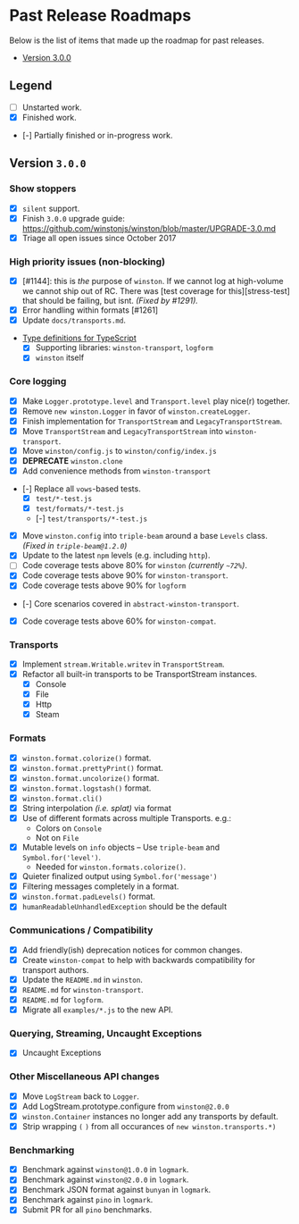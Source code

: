 # Past Release Roadmaps

Below is the list of items that made up the roadmap for past releases. 

- [Version 3.0.0](#version-300)

## Legend

- [ ] Unstarted work.
- [x] Finished work.
- [-] Partially finished or in-progress work. 

## Version `3.0.0`

### Show stoppers
- [x] `silent` support.
- [x] Finish `3.0.0` upgrade guide: https://github.com/winstonjs/winston/blob/master/UPGRADE-3.0.md
- [x] Triage all open issues since October 2017

### High priority issues (non-blocking)
- [x] [#1144]: this is _the_ purpose of `winston`. If we cannot log at high-volume we cannot ship out of RC. There was [test coverage for this][stress-test] that should be failing, but isnt. _(Fixed by #1291)._
- [x] Error handling within formats [#1261]
- [x] Update `docs/transports.md`.
- [Type definitions for TypeScript](https://github.com/winstonjs/winston/issues/1096)
  - [x] Supporting libraries: `winston-transport`, `logform`
  - [x] `winston` itself 

### Core logging
- [x] Make `Logger.prototype.level` and `Transport.level` play nice(r) together.
- [x] Remove `new winston.Logger` in favor of `winston.createLogger`.
- [x] Finish implementation for `TransportStream` and `LegacyTransportStream`. 
- [x] Move `TransportStream` and `LegacyTransportStream` into `winston-transport`.
- [x] Move `winston/config.js` to `winston/config/index.js`
- [x] **DEPRECATE** `winston.clone`
- [x] Add convenience methods from `winston-transport`
- [-] Replace all `vows`-based tests.
  - [x] `test/*-test.js`
  - [x] `test/formats/*-test.js` 
  - [-] `test/transports/*-test.js` 
- [x] Move `winston.config` into `triple-beam` around a base `Levels` class.
  _(Fixed in `triple-beam@1.2.0`)_
- [x] Update to the latest `npm` levels (e.g. including `http`).
- [ ] Code coverage tests above 80% for `winston` _(currently `~72%`)_.
- [x] Code coverage tests above 90% for `winston-transport`.
- [x] Code coverage tests above 90% for `logform`
- [-] Core scenarios covered in `abstract-winston-transport`.
- [x] Code coverage tests above 60% for `winston-compat`.

### Transports
- [x] Implement `stream.Writable.writev` in `TransportStream`.
- [x] Refactor all built-in transports to be TransportStream instances.
  - [x] Console
  - [x] File
  - [x] Http
  - [x] Steam

### Formats
- [x] `winston.format.colorize()` format.
- [x] `winston.format.prettyPrint()` format.
- [x] `winston.format.uncolorize()` format.
- [x] `winston.format.logstash()` format.
- [x] `winston.format.cli()`
- [x] String interpolation _(i.e. splat)_ via format
- [x] Use of different formats across multiple Transports. e.g.:
   - Colors on `Console`
   - Not on `File`
- [x] Mutable levels on `info` objects 
   – Use `triple-beam` and `Symbol.for('level')`.
   - Needed for `winston.formats.colorize()`. 
- [x] Quieter finalized output using `Symbol.for('message')` 
- [x] Filtering messages completely in a format.
- [x] `winston.format.padLevels()` format.
- [x] `humanReadableUnhandledException` should be the default

### Communications / Compatibility
- [x] Add friendly(ish) deprecation notices for common changes.
- [x] Create `winston-compat` to help with backwards compatibility for transport authors.  
- [x] Update the `README.md` in `winston`.
- [x] `README.md` for `winston-transport`.
- [x] `README.md` for `logform`.
- [x] Migrate all `examples/*.js` to the new API.

### Querying, Streaming, Uncaught Exceptions
- [x] Uncaught Exceptions

### Other Miscellaneous API changes
- [x] Move `LogStream` back to `Logger`.
- [x] Add LogStream.prototype.configure from `winston@2.0.0`
- [x] `winston.Container` instances no longer add any transports by default.
- [x] Strip wrapping `(` `)` from all occurances of `new winston.transports.*)`

### Benchmarking
- [x] Benchmark against `winston@1.0.0` in `logmark`.
- [x] Benchmark against `winston@2.0.0` in `logmark`.
- [x] Benchmark JSON format against `bunyan` in `logmark`.
- [x] Benchmark against `pino` in `logmark`.
- [x] Submit PR for all `pino` benchmarks.
